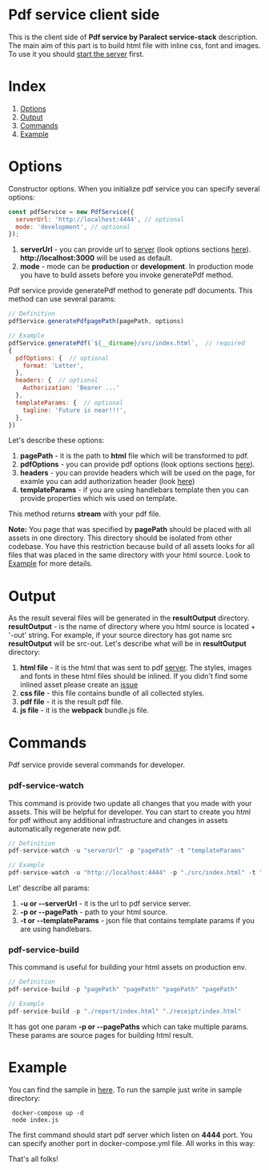 Pdf service client side
===========
This is the client side of **Pdf service by Paralect service-stack** description.
The main aim of this part is to build html file with inline css, font and images.
To use it you should [start the server](../server/README.md) first.

Index
===========
  1. [Options](#options)
  2. [Output](#output)
  3. [Commands](#commands)
  4. [Example](#example)

Options
=======
Constructor options. When you initialize pdf service you can specify several options:
``` javascript
const pdfService = new PdfService({
  serverUrl: 'http://localhost:4444', // optional
  mode: 'development', // optional
});
```

  1. **serverUrl** - you can provide url to [server](../server/README.md) (look options sections [here](https://www.npmjs.com/package/wkhtmltopdf)). **http://localhost:3000** will be used as default.
  2. **mode** - mode can be **production** or **development**. In production mode you have to build assets before you invoke generatePdf method.

Pdf service provide generatePdf method to generate pdf documents. This method can use several params:
``` javascript
// Definition
pdfService.generatePdfpagePath(pagePath, options)

// Example
pdfService.generatePdf(`${__dirname}/src/index.html`,  // required
{
  pdfOptions: {  // optional
    format: 'Letter',
  },
  headers: {  // optional
    Authorization: 'Bearer ...'
  },
  templateParams: {  // optional
    tagline: 'Future is near!!!',
  },
})
```

Let's describe these options:
  1. **pagePath** - it is the path to **html** file which will be transformed to pdf.
  2. **pdfOptions** - you can provide pdf options (look options sections [here](https://github.com/GoogleChrome/puppeteer/blob/master/docs/api.md#pagepdfoptions)).
  3. **headers** - you can provide headers which will be used on the page, for examle you can add authorization header (look [here](https://github.com/GoogleChrome/puppeteer/blob/master/docs/api.md#pagesetextrahttpheadersheaders))
  4. **templateParams** - if you are using handlebars template then you can provide properties which wis used on template.

This method returns **stream** with your pdf file.

**Note:** You page that was specified by **pagePath** should be placed with all assets in one directory.
 This directory should be isolated from other codebase.
 You have this restriction because build of all assets looks for all files that was placed in the same directory with your html source.
 Look to [Example](#example) for more details.

Output
===========
As the result several files will be generated in the **resultOutput** directory.
**resultOutput** - is the name of directory where you html source is located + '-out' string.
For example, if your source directory has got name src  **resultOutput** will be src-out.
Let's describe what will be in  **resultOutput** directory:
 1. **html file** - it is the html that was sent to pdf [server](../server/README.md).
  The styles, images and fonts in these html files should be inlined.
  If you didn't find some inlined asset please create an [issue](https://github.com/startupsummer/service-stack/issues)
 2. **css file** - this file contains bundle of all collected styles.
 3. **pdf file** - it is the result pdf file.
 4. **js file** - it is the **webpack** bundle.js file.

Commands
========
Pdf service provide several commands for developer.

### pdf-service-watch

This command is provide two update all changes that you made with your assets.
This will be helpful for developer.
You can start to create you html for pdf without any additional
infrastructure and changes in assets automatically regenerate new pdf.

``` javascript
// Definition
pdf-service-watch -u "serverUrl" -p "pagePath" -t "templateParams"

// Example
pdf-service-watch -u "http://localhost:4444" -p "./src/index.html" -t "./templateParams.json"
```

Let' describe all params:
 1. **-u or --serverUrl** - it is the url to pdf service server.
 2. **-p or --pagePath** - path to your html source.
 3. **-t or --templateParams** - json file that contains template params if you are using handlebars.

### pdf-service-build

This command is useful for building your html assets on production env.

``` javascript
// Definition
pdf-service-build -p "pagePath" "pagePath" "pagePath" "pagePath"

// Example
pdf-service-build -p "./report/index.html" "./receipt/index.html"
```

It has got one param **-p or --pagePaths** which can take multiple params.
These params are source pages for building html result.

Example
===========
You can find the sample in [here](./sample). To run the sample just write in sample directory:
```
 docker-compose up -d
 node index.js
```
The first command should start pdf server which listen on **4444** port.
You can specify another port in docker-compose.yml file.
All works in this way:

That's all folks!

